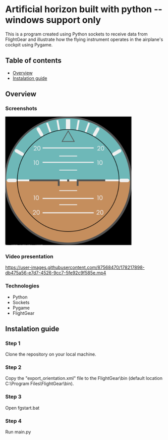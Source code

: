 # Artificial horizon built with python -- windows support only

This is a program created using Python sockets to receive data from FlightGear and illustrate how the flying instrument operates in the airplane's cockpit using Pygame.

## Table of contents

- [Overview](#overview)
- [Instalation guide](#instalation-guide)

## Overview

### Screenshots

<img src="./screenshots/artificial_horizon.png" width="400" alt="artificial horizon"/>

### Video presentation

https://user-images.githubusercontent.com/87568470/178217898-db475a56-e7d7-4526-9cc7-5fe92c9f585e.mp4

### Technologies

- Python
- Sockets
- Pygame
- FlightGear

## Instalation guide

### Step 1

Clone the repository on your local machine.

### Step 2

Copy the "export_orientation.xml" file to the FlightGear\bin (default location C:\Program Files\FlightGear\bin).

### Step 3

Open fgstart.bat

### Step 4

Run main.py
